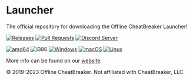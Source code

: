 # Launcher
The official repository for downloading the Offline CheatBreaker Launcher!

[![Releases](https://img.shields.io/github/release/Offline-CheatBreaker/Launcher.svg)](https://github.com/Offline-Cheatbreaker/Launcher/releases)
[![Pull Requests](https://img.shields.io/github/issues-pr/Offline-CheatBreaker/Launcher)](https://github.com/Offline-CheatBreaker/Launcher/pulls)
<a href="https://discord.offlinecheatbreaker.com"><img src="https://discordapp.com/api/guilds/633325309395206156/widget.png?style=shield" alt="Discord Server"></a>

[![amd64](https://img.shields.io/badge/amd64-yes-green.svg)](https://offlinecheatbreaker.com/download/)
![i386](https://img.shields.io/badge/i386-no-red.svg)
[![Windows](https://img.shields.io/badge/Windows-yes-green.svg)](https://github.com/Offline-CheatBreaker/Client/wiki/Windows-installation-instructions)
[![macOS](https://img.shields.io/badge/macOS-yes-green.svg)](https://github.com/Offline-CheatBreaker/Client/wiki/MacOS-installation-instructions)
[![Linux](https://img.shields.io/badge/Linux-yes-green.svg)](https://github.com/Offline-CheatBreaker/Client/wiki/Linux-(Other)-installation-instructions)

More info can be found on our [website](https://offlinecheatbreaker.com).

© 2019-2023 Offline CheatBreaker. Not affiliated with CheatBreaker, LLC.

